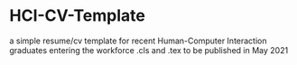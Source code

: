 # HCI-CV-Template
a simple resume/cv template for recent Human-Computer Interaction graduates entering the workforce
.cls and .tex to be published in May 2021
